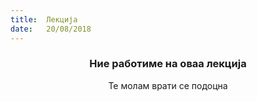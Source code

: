 ```yaml
---
title:  Лекција
date:   20/08/2018
---
```


### <center>Ние работиме на оваа лекција</center>
<center>Те молам врати се подоцна</center>